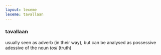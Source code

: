 ```yaml
---
layout: lexeme
lexeme: tavallaan
---
```


###  tavallaan 
usually seen as adverb (in their way), but can be analysed as possessive adessive of the noun *tosi* (truth)

